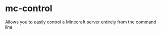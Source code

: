mc-control
==========

Allows you to easily control a Minecraft server entirely from the command line